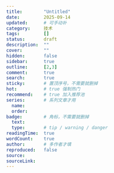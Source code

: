 ```yaml
---
title:        "Untitled"
date:         2025-09-14
updated:      # 可手动补
category:     技术
tags:         []
status:       draft
description:  ""
cover:        ""
hidden:       false
sidebar:      true
outline:      [2,3]
comment:      true
search:       true
sticky:       # 置顶序号，不需要就删掉
hot:          # true 强制热门
recommend:    # true 加入推荐池
series:       # 系列文章才用
  name:
  order:
badge:        # 角标，不需要就删掉
  text:
  type:       # tip / warning / danger
readingTime:  true
wordCount:    true
author:       # 多作者才填
reproduced:   false
source:
sourceLink:
---
```

